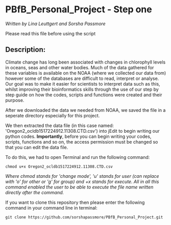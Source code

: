 # PBfB_Personal_Project - Step one
*Written by Lina Leuttgert and Sorsha Passmore*

Please read this file before using the script

## Description:
Climate change has long been associated with changes in chlorophyll levels in oceans, seas and other water bodies. Much of the data gathered for these variables is available on the NOAA (where we collected our data from) however some of the databases are difficult to read, interpret or analyse. Our goal was to make it easier for scientists to interpret data such as this, whilst improving their bioinformatics skills through the use of our step by step guide on how the codes, scripts and functions were created and their purpose. 

After we downloaded the data we needed from NOAA, we saved the file in a seperate directory especially for this project. 

We then extracted the data file (in this case named: 'Oregon2_ocldb1517224912.11308.CTD.csv') into jEdit to begin writing our python codes. **Importantly**, before you can begin writing your codes, scripts, functions and so on, the access permission must be changed so that you can edit the data file.

To do this, we had to open Terminal and run the following command:
```
chmod u+x Oregon2_ocldb1517224912.11308.CTD.csv
```
*Where chmod stands for 'change mode', 'u' stands for user (can replace with 'o' for other or 'g' for group) and +x stands for execute. All in all this command enabled the user to be able to execute the file name written directly after the command.*

If you want to clone this repository then please enter the following command in your command line in terminal: 
```
git clone https://github.com/sorshapassmore/PBfB_Personal_Project.git
```
